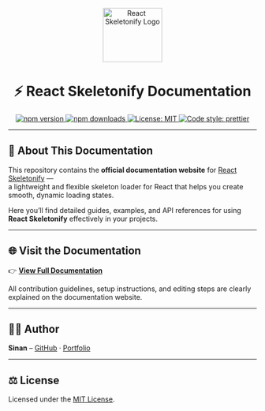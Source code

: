 <p align="center">
  <img src="https://raw.githubusercontent.com/Sinan0333/react-smart-skeleton/main/assets/logo.png" alt="React Skeletonify Logo" width="120" height="110" />
</p>

<h1 align="center">⚡ React Skeletonify Documentation</h1>

<p align="center">
  <a href="https://www.npmjs.com/package/react-skeletonify">
    <img src="https://img.shields.io/npm/v/react-skeletonify.svg" alt="npm version" />
  </a>
  <a href="https://www.npmjs.com/package/react-skeletonify">
    <img src="https://img.shields.io/npm/dm/react-skeletonify.svg" alt="npm downloads" />
  </a>
  <a href="https://opensource.org/licenses/MIT">
    <img src="https://img.shields.io/badge/License-MIT-yellow.svg" alt="License: MIT" />
  </a>
  <a href="https://github.com/prettier/prettier">
    <img src="https://img.shields.io/badge/code_style-prettier-ff69b4.svg?style=flat-square" alt="Code style: prettier" />
  </a>
</p>

---

## 📘 About This Documentation

This repository contains the **official documentation website** for [React Skeletonify](https://www.npmjs.com/package/react-skeletonify) —  
a lightweight and flexible skeleton loader for React that helps you create smooth, dynamic loading states.

Here you’ll find detailed guides, examples, and API references for using **React Skeletonify** effectively in your projects.

---

## 🌐 Visit the Documentation

👉 **[View Full Documentation](https://react-skeletonify-docs.vercel.app)**

All contribution guidelines, setup instructions, and editing steps are clearly explained on the documentation website.

---

## 👨‍💻 Author

**Sinan** – [GitHub](https://github.com/Sinan0333) · [Portfolio](http://sinan-dev.in)

---

## ⚖️ License

Licensed under the [MIT License](https://opensource.org/licenses/MIT).
